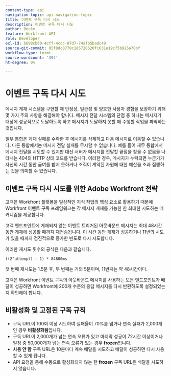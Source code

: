 ```yaml
---
content-type: api
navigation-topic: api-navigation-topic
title: 이벤트 구독 다시 시도
description: 이벤트 구독 다시 시도
author: Becky
feature: Workfront API
role: Developer
exl-id: b698cb60-4cff-4ccc-87d7-74afb5badc49
source-git-commit: 05f8dc8770c185720520fc631e19c75b925a70bf
workflow-type: tm+mt
source-wordcount: '394'
ht-degree: 0%

---
```


# 이벤트 구독 다시 시도

메시지 게재 시스템을 구현할 때 안정성, 일관성 및 양호한 사용자 경험을 보장하기 위해 몇 가지 주의 사항을 해결해야 합니다. 메시지 전달 시스템의 단점 중 하나는 메시지가 대상에 성공적으로 도달하도록 하고 메시지가 도달하지 못할 때 수행할 작업을 파악하는 것입니다.

일부 통합은 게재 실패를 수락한 후 메시지를 삭제하고 다음 메시지로 이동할 수 있습니다.  다른 통합에서는 메시지 전달 실패를 무시할 수 없습니다. 예를 들어 재무 통합에서 메시지 전달을 시도할 수 있지만 대신 서버가 메시지를 전달할 끝점을 찾을 수 없음을 나타내는 404의 HTTP 상태 코드를 받습니다. 이러한 경우, 메시지가 누락되면 누군가가 자신의 시간 동안 급여를 받지 못하거나 조직이 계약된 자원에 대한 예산을 초과 집행하는 것을 의미할 수 있습니다.

## 이벤트 구독 다시 시도를 위한 Adobe Workfront 전략

고객은 Workfront 플랫폼을 일상적인 지식 작업의 핵심 요소로 활용하기 때문에 Workfront 이벤트 구독 프레임워크는 각 메시지 게재를 가능한 한 최대한 시도하는 메커니즘을 제공합니다.

고객 엔드포인트에 게재되지 않는 이벤트 트리거된 아웃바운드 메시지는 최대 48시간 동안 게재에 성공할 때까지 재전송됩니다. 이 시간 동안 게재가 성공하거나 11번의 시도가 있을 때까지 점진적으로 증가한 빈도로 다시 시도합니다.

이러한 재시도 횟수의 공식은 다음과 같습니다.

`((2^attempt) - 1) * 84800ms`

첫 번째 재시도는 1.5분 후, 두 번째는 거의 5분이며, 11번째는 약 48시간이다.

고객은 Workfront 이벤트 구독의 아웃바운드 메시지를 사용하는 모든 엔드포인트가 배달이 성공하면 Workfront에 200개 수준의 응답 메시지를 다시 반환하도록 설정되었는지 확인해야 합니다.

## 비활성화 및 고정된 구독 규칙

* 구독 URL이 100회 이상 시도하여 실패율이 70%를 넘거나 연속 실패가 2,000개인 경우 **비활성화됨**&#x200B;입니다.
* 구독 URL이 2,000개가 넘는 연속 오류가 있고 마지막 성공이 72시간 이상이거나 일정 중 50,000개가 넘는 연속 오류가 있는 경우 **frozen**&#x200B;입니다.
* **사용 안 함** 구독 URL은 10분마다 계속 배달을 시도하고 배달이 성공하면 다시 사용할 수 있게 됩니다.
* API 요청을 통해 수동으로 활성화되지 않는 한 **frozen** 구독 URL은 배달을 시도하지 않습니다.




<!--

## Handling Failed Event-Triggered Outbound Messages

The following flowchart shows the strategy for reattempting message deliveries with Workfront Event Subscriptions:

![](assets/event-subscription-circuit-breaker-retries-350x234.png)

The following explanations correspond with the steps depicted in the flowchart:

1. Message fails to be delivered. 
1. Message delivery failure information is logged.

   All failed attempts to deliver a message are logged so that debugging may be performed to determine the root cause of a given failure or series of failures. 

1. URL failures incremented. 
1. Message attempt count is incremented. 
1. Calculate the delay until this message's delivery will be attempted again. 
1. Message is placed onto the message retry queue.

   As shown in the preceding flowchart, the message queue used for processing message delivery retries is a separate queue from the one that processes the initial delivery attempt for each message. This allows the near real-time flow of messages to continue unimpeded by the failure of any subset of messages. 

1. URL circuit status is evaluated. One of the following occurs:

   * If the circuit is open and not allowing deliveries at this time, restart the process at step 5.
   * If the circuit is half-open, this implies that our circuit is currently open, but enough time has passed to allow testing of the URL to see if the problem with delivering to it has been resolved.
   * If the message delivery attempt limits have been reached (48 hours of retrying) then the message is dropped

1. If the URL circuit is closed and allowing deliveries, attempt to deliver the message. If this delivery fails, the message will restart at step 1 

1. If the URL circuit is closed and allowing deliveries, attempt to deliver the message. If this delivery fails, the message will restart at step 1.
   -->
